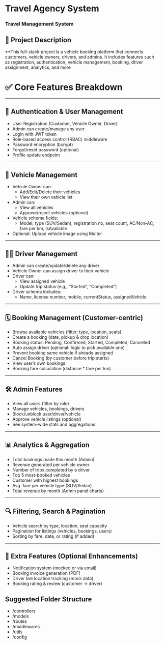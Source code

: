 # Travel Agency System
### Travel Management System

## 📄 Project Description

**This full-stack project is a vehicle booking platform that connects customers, vehicle owners, drivers, and admins. It includes features such as registration, authentication, vehicle management, booking, driver assignment, analytics, and more

# ✅ Core Features Breakdown

---

## 🔐 Authentication & User Management

- User Registration (Customer, Vehicle Owner, Driver)
- Admin can create/manage any user
- Login with JWT token
- Role-based access control (RBAC) middleware
- Password encryption (bcrypt)
- Forgot/reset password (optional)
- Profile update endpoint

---

## 🚗 Vehicle Management

- Vehicle Owner can:
  - Add/Edit/Delete their vehicles
  - View their own vehicle list
- Admin can:
  - View all vehicles
  - Approve/reject vehicles (optional)
- Vehicle schema fields:
  - Model, type (SUV/Sedan), registration no, seat count, AC/Non-AC, fare per km, isAvailable
- Optional: Upload vehicle image using Multer

---

## 🧑‍✈️ Driver Management

- Admin can create/update/delete any driver
- Vehicle Owner can assign driver to their vehicle
- Driver can:
  - View assigned vehicle
  - Update trip status (e.g., “Started”, “Completed”)
- Driver schema includes:
  - Name, license number, mobile, currentStatus, assignedVehicle

---

## 🗓️ Booking Management (Customer-centric)

- Browse available vehicles (filter: type, location, seats)
- Create a booking (date, pickup & drop location)
- Booking status: Pending, Confirmed, Started, Completed, Cancelled
- Auto assign driver (optional: logic to pick available one)
- Prevent booking same vehicle if already assigned
- Cancel Booking (by customer before trip starts)
- View user’s own bookings
- Booking fare calculation (distance * fare per km)

---

## 🛠️ Admin Features

- View all users (filter by role)
- Manage vehicles, bookings, drivers
- Block/unblock user/driver/vehicle
- Approve vehicle listings (optional)
- See system-wide stats and aggregations

---

## 📊 Analytics & Aggregation

- Total bookings made this month (Admin)
- Revenue generated per vehicle owner
- Number of trips completed by a driver
- Top 5 most-booked vehicles
- Customer with highest bookings
- Avg. fare per vehicle type (SUV/Sedan)
- Total revenue by month (Admin panel charts)

---

## 🔍 Filtering, Search & Pagination

- Vehicle search by type, location, seat capacity
- Pagination for listings (vehicles, bookings, users)
- Sorting by fare, date, or rating (if added)

---

## 🔔 Extra Features (Optional Enhancements)

- Notification system (mocked or via email)
- Booking invoice generation (PDF)
- Driver live location tracking (mock data)
- Booking rating & review (customer → driver)

## Suggested Folder Structure

- /controllers
- /models
- /routes
- /middlewares
- /utils
- /config 